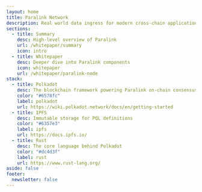 ```yaml
---
layout: home
title: Paralink Network
description: Real world data ingress for modern cross-chain applications.
sections:
  - title: Summary
    desc: High-level overview of Paralink
    url: /whitepaper/summary
    icon: intro
  - title: Whitepaper
    desc: Deeper dive into Paralink components
    icon: whitepaper
    url: /whitepaper/paralink-node
stack:
  - title: Polkadot
    desc: The blockchain framework powering Paralink on-chain consensus
    color: "#6578fc"
    label: polkadot
    url: https://wiki.polkadot.network/docs/en/getting-started
  - title: IPFS
    desc: Immutable storage for PQL definitions
    color: "#6357e3"
    label: ipfs
    url: https://docs.ipfs.io/
  - title: Rust
    desc: The core language behind Polkadot
    color: "#dc4d3f"
    label: rust
    url: https://www.rust-lang.org/
aside: false
footer:
  newsletter: false
---
```


